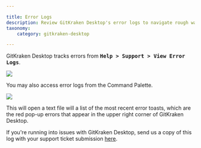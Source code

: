 ```yaml
---

title: Error Logs
description: Review GitKraken Desktop's error logs to navigate rough waters.
taxonomy:
    category: gitkraken-desktop

---
```


GitKraken Desktop tracks errors from <kbd><strong>Help > Support > View Error Logs</strong></kbd>.

<img src="/wp-content/uploads/view-error-log.png" srcset="/wp-content/uploads/view-error-log@2x.png" class="help-center-img img-bordered">

You may also access error logs from the Command Palette.

<img src="/wp-content/uploads/fuzzy-finder-error.gif"  class="help-center-img img-bordered">

This will open a text file will a list of the most recent error toasts, which are the red pop-up errors that appear in the upper right corner of GitKraken Desktop.

If you're running into issues with GitKraken Desktop, send us a copy of this log with your support ticket submission <a href="https://www.gitkraken.com/git-client/contact-support" target=_blank>here</a>.